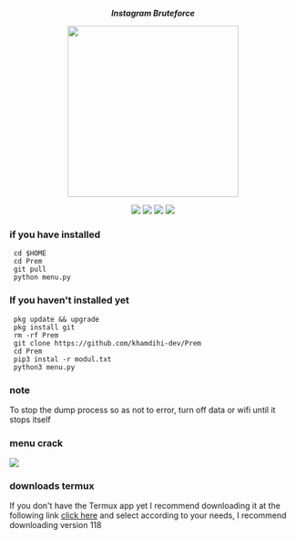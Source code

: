 <p align="center"><i><b>Instagram Bruteforce</i></b></p>
<p align="center"><img src="https://gifdb.com/images/high/glitching-hacker-hub-biwszmcveudzaori.gif" width="300"/></p>
<div align="center">
  <p>
    <img src="https://img.shields.io/badge/Author-KhamdihiDev-green?style=flat-square">
    <img src="https://img.shields.io/badge/Written%20In-Python-green?style=flat-square">
    <img src="https://img.shields.io/badge/Open%20Source-No-yellow?style=flat-square">
    <img src="https://img.shields.io/badge/Premium-Ya-green?style=flat-square">
  </p>
</div>

### if you have installed
   ```
    cd $HOME
    cd Prem
    git pull
    python menu.py
  ```
    
### If you haven't installed yet
   ```
    pkg update && upgrade
    pkg install git
    rm -rf Prem
    git clone https://github.com/khamdihi-dev/Prem
    cd Prem
    pip3 instal -r modul.txt
    python3 menu.py
   ```
### note
To stop the dump process so as not to error, turn off data or wifi until it stops itself

### menu crack
<img src="https://scontent.fcgk3-3.fna.fbcdn.net/v/t39.30808-6/435508937_356762550690512_4278413841158314785_n.jpg?_nc_cat=105&ccb=1-7&_nc_sid=5f2048&_nc_eui2=AeEJfOtCrlxQysa5MQ-PTVXARCM2OsVX915EIzY6xVf3Xp24BFLv3IuDZrPsF20xNSIMl6eYPkTu-mZnR2Zea1hE&_nc_ohc=Bmat4_Dq7G0Ab4LC4A-&_nc_zt=23&_nc_ht=scontent.fcgk3-3.fna&oh=00_AfBdxgpg1ytV_Oo_R4QUeuxWCMD7RIVMx8Xbc9RQ38QJXw&oe=661D3235"/>

### downloads termux
<div>
  <p>
  If you don't have the Termux app yet I recommend downloading it at the following link <a href="https://f-droid.org/packages/com.termux/">click here</a>
  and select according to your needs, I recommend downloading version 118
</p>
</div>

